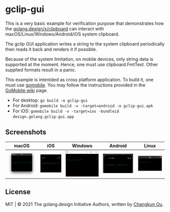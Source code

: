 # gclip-gui

This is a very basic example for verification purpose that demonstrates
how the [golang.design/x/clipboard](https://golang.design/x/clipboard)
can interact with macOS/Linux/Windows/Android/iOS system clipboard.

The gclip GUI application writes a string to the system clipboard
periodically then reads it back and renders it if possible.

Because of the system limitation, on mobile devices, only string data is
supported at the moment. Hence, one must use clipboard.FmtText. Other supplied
formats result in a panic.

This example is intentded as cross platform application. To build it, one
must use [gomobile](https://golang.org/x/mobile). You may follow the instructions
provided in the [GoMobile wiki](https://github.com/golang/go/wiki/Mobile) page.


- For desktop: `go build -o gclip-gui`
- For Android: `gomobile build -v -target=android -o gclip-gui.apk`
- For iOS:     `gomobile build -v -target=ios -bundleid design.golang.gclip-gui.app`

## Screenshots

| macOS | iOS | Windows | Android | Linux |
|:-----:|:---:|:-------:|:-------:|:-----:|
|![](../../tests/testdata/darwin.png)|![](../../tests/testdata/ios.png)|![](../../tests/testdata/windows.png)|![](../../tests/testdata/android.png)|![](../../tests/testdata/linux.png)|

## License

MIT | &copy; 2021 The golang.design Initiative Authors, written by [Changkun Ou](https://changkun.de).